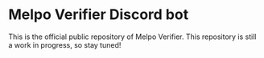 # Melpo Verifier Discord bot
This is the official public repository of Melpo Verifier. This repository is still a work in progress, so stay tuned!
